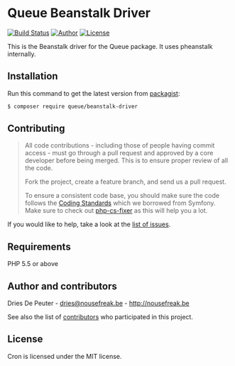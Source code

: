 Queue Beanstalk Driver
======================
 [![Build Status](https://img.shields.io/travis/QueuePHP/Beanstalk/master.svg?style=flat-square)](https://travis-ci.org/QueuePHP/Beanstalk)
 [![Author](https://img.shields.io/badge/author-@NoUseFreak-blue.svg?style=flat-square)](http://nousefreak.be)
 [![License](https://img.shields.io/badge/license-MIT-blue.svg?style=flat-square)](LICENSE)


This is the Beanstalk driver for the Queue package. It uses pheanstalk internally.

Installation
------------

Run this command to get the latest version from [packagist](packagist.org):

```bash
$ composer require queue/beanstalk-driver
```

Contributing
------------

> All code contributions - including those of people having commit access - must
> go through a pull request and approved by a core developer before being
> merged. This is to ensure proper review of all the code.
>
> Fork the project, create a feature branch, and send us a pull request.
>
> To ensure a consistent code base, you should make sure the code follows
> the [Coding Standards](http://symfony.com/doc/2.0/contributing/code/standards.html)
> which we borrowed from Symfony.
> Make sure to check out [php-cs-fixer](https://github.com/fabpot/PHP-CS-Fixer) as this will help you a lot.

If you would like to help, take a look at the [list of issues](http://github.com/NoUseFreak/Queue/issues).

Requirements
------------

PHP 5.5 or above

Author and contributors
-----------------------

Dries De Peuter - <dries@nousefreak.be> - <http://nousefreak.be>

See also the list of [contributors](https://github.com/NoUseFreak/Queue/contributors) who participated in this project.

License
-------

Cron is licensed under the MIT license.

